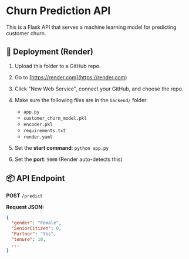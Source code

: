 # Churn Prediction API

This is a Flask API that serves a machine learning model for predicting customer churn.

## 🚀 Deployment (Render)

1. Upload this folder to a GitHub repo.
2. Go to [https://render.com](https://render.com)
3. Click "New Web Service", connect your GitHub, and choose the repo.
4. Make sure the following files are in the `backend/` folder:
   - `app.py`
   - `customer_churn_model.pkl`
   - `encoder.pkl`
   - `requirements.txt`
   - `render.yaml`

5. Set the **start command**: `python app.py`
6. Set the **port**: `5000` (Render auto-detects this)

## 📦 API Endpoint

**POST** `/predict`

**Request JSON:**
```json
{
  "gender": "Female",
  "SeniorCitizen": 0,
  "Partner": "Yes",
  "tenure": 10,
  ...
}
